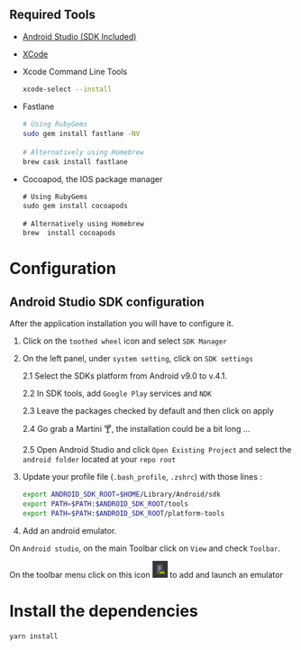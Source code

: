 ## Required Tools

- [Android Studio (SDK Included) ](https://developer.android.com/studio/)

- [XCode](https://developer.apple.com/xcode/)

- Xcode Command Line Tools

  ```bash
  xcode-select --install
  ```

- Fastlane

  ```bash
  # Using RubyGems
  sudo gem install fastlane -NV

  # Alternatively using Homebrew
  brew cask install fastlane
  ```

- Cocoapod, the IOS package manager

  ```
  # Using RubyGems
  sudo gem install cocoapods

  # Alternatively using Homebrew
  brew  install cocoapods
  ```

# Configuration

## Android Studio SDK configuration

After the application installation you will have to configure it.

1. Click on the `toothed wheel` icon and select `SDK Manager`
2. On the left panel, under `system setting`, click on `SDK settings`

   2.1 Select the SDKs platform from Android v9.0 to v.4.1.

   2.2 In SDK tools, add `Google Play` services and `NDK`

   2.3 Leave the packages checked by default and then click on apply

   2.4 Go grab a Martini :cocktail:, the installation could be a bit long ...

   2.5 Open Android Studio and click `Open Existing Project` and select the `android folder` located at your `repo root`

3. Update your profile file (`.bash_profile`, `.zshrc`) with those lines :

   ```bash
   export ANDROID_SDK_ROOT=$HOME/Library/Android/sdk
   export PATH=$PATH:$ANDROID_SDK_ROOT/tools
   export PATH=$PATH:$ANDROID_SDK_ROOT/platform-tools
   ```

4) Add an android emulator.

On `Android studio`, on the main Toolbar click on `View` and check `Toolbar`.

On the toolbar menu click on this icon ![Add Emulator Icon](./icon.png) to add and launch an emulator

# Install the dependencies

```bash
yarn install
```
